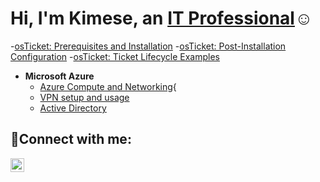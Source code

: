 <h1>Hi, I'm Kimese, an <a href="https://www.linkedin.com/in/kimese-christian-869a83202/">IT Professional</a>☺</h1>


-[osTicket: Prerequisites and Installation](https://github.com/kimchri1984osticket-prereqs)
-[osTicket: Post-Installation Configuration](https://github.com/kimchri1984/post-install-config)
-[osTicket: Ticket Lifecycle Examples](https://github.com/kimchri1984/ticket-lifecycle)
- <b>Microsoft Azure</b>
  - [Azure Compute and Networking](https://github.com/kimchri1984/azure-compute-networking){
  - [VPN setup and usage](https://github.com/kimchri1984/vpn-setup-usage)
  - [Active Directory](https://github.com/kimchri1984/active_directory)

<h2>🤳Connect with me:</h2>
 
[<img align="left" alt="Josh | LinkedIn" width="22px" src="https://cdn.jsdelivr.net/npm/simple-icons@v3/icons/linkedin.svg" />][linkedin]


[linkedin]: https://www.linkedin.com/in/kimese-christian-869a83202/
